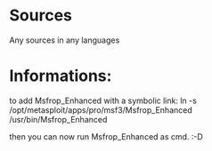 Sources
=======

Any sources in any languages


Informations:
=============

to add Msfrop_Enhanced with a symbolic link:
ln -s /opt/metasploit/apps/pro/msf3/Msfrop_Enhanced /usr/bin/Msfrop_Enhanced

then you can now run Msfrop_Enhanced as cmd. :-D
